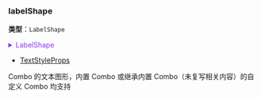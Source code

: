 ### labelShape

**类型**：`LabelShape`

<details>
  <summary style="color: #873bf4; cursor: pointer;">
    LabelShape
  </summary>

```ts
type LabelShape = TextStyleProps & {
  /**
   * 文本相对于主图形 (keyShape) 的位置，可指定方位以及在内部或外部
   */
  position?:
    | 'top'
    | 'bottom'
    | 'left'
    | 'right'
    | 'left-top'
    | 'outside-top'
    | 'outside-left'
    | 'outside-right'
    | 'outside-bottom';
  /**
   * 文本图形相对于主图形 (keyShape) 在 x 方向上的偏移量
   */
  offsetX?: number;
  /**
   * 文本图形相对于主图形 (keyShape) 在 y 方向上的偏移量
   */
  offsetY?: number;
  /**
   * 文本图形相对于主图形 (keyShape) 在 z 方向上的偏移量
   */
  offsetZ?: number;
  /**
   * 允许文本的最大宽度，若指定为数字，则表示像素值，若指定为带有 '%' 的文本，代表相对于主图形 (keyShape) 包围盒大小的百分比。默认值为 '200%'，表示文本图形的最大宽度不可以超过主图形宽度的两倍。若超过，则自动截断并在末尾增加省略号 '...'
   */
  maxWidth?: string | number;
  /**
   * 文本旋转角度（弧度制）
   */
  angle?: number;
};
```

</details>

- [TextStyleProps](/apis/shape/text-style-props)

Combo 的文本图形，内置 Combo 或继承内置 Combo（未复写相关内容）的自定义 Combo 均支持
